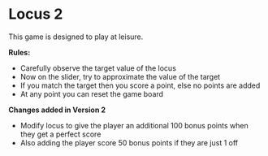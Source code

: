 # Locus 2
This game is designed to play at leisure. 

<b>Rules:</b>
<ul>
	<li>Carefully observe the target value of the locus</li>
	<li>Now on the slider, try to approximate the value of the target</li>
	<li>If you match the target then you score a point, else no points are added</li>
	<li>At any point you can reset the game board</li>
</ul>

<b>Changes added in Version 2</b>
<ul>
	<li>Modify locus to give the player an additional 100 bonus points when they get a perfect score</li>
	<li>Also adding the player score 50 bonus points if they are just 1 off</li>
</ul>
